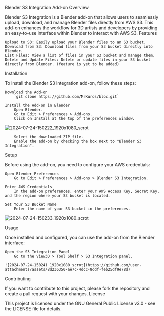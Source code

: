 Blender S3 Integration Add-on
Overview

Blender S3 Integration is a Blender add-on that allows users to seamlessly upload, download, and manage Blender files directly from AWS S3. This add-on enhances the workflow for 3D artists and developers by providing an easy-to-use interface within Blender to interact with AWS S3.
Features

    Upload to S3: Easily upload your Blender files to an S3 bucket.
    Download from S3: Download files from your S3 bucket directly into Blender.
    List Files: View a list of files in your S3 bucket and manage them.
    Delete and Update Files: Delete or update files in your S3 bucket directly from Blender. (feature is yet to be added)

Installation

To install the Blender S3 Integration add-on, follow these steps:

    Download the Add-on
        `git clone https://github.com/MrKuros/bloc.git`
  
    Install the Add-on in Blender
        Open Blender.
        Go to Edit > Preferences > Add-ons.
        Click on Install at the top of the preferences window.
![2024-07-24-150222_1920x1080_scrot](https://github.com/user-attachments/assets/e973f4f7-2a49-4724-ba95-5fa0c672cdc0)

        Select the downloaded ZIP file.
        Enable the add-on by checking the box next to "Blender S3 Integration".

  		


Setup

Before using the add-on, you need to configure your AWS credentials:

    Open Blender Preferences
        Go to Edit > Preferences > Add-ons > Blender S3 Integration.

    Enter AWS Credentials
        In the add-on preferences, enter your AWS Access Key, Secret Key, and the region where your S3 bucket is located.

    Set Your S3 Bucket Name
        Enter the name of your S3 bucket in the preferences.

  ![2024-07-24-150233_1920x1080_scrot](https://github.com/user-attachments/assets/19e5737d-565f-43b4-8200-78bfd6684eb3)

Usage

Once installed and configured, you can use the add-on from the Blender interface:

    Open the S3 Integration Panel
        Go to the View3D > Tool Shelf > S3 Integration panel.

    ![2024-07-24-150241_1920x1080_scrot](https://github.com/user-attachments/assets/8d236350-ae7c-4dcc-8ddf-feb25df9e78d)


Contributing

If you want to contribute to this project, please fork the repository and create a pull request with your changes.
License

This project is licensed under the GNU General Public License v3.0 - see the LICENSE file for details.
